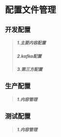 # 配置文件管理
## 开发配置
> ##### 1.主要内容配置
> ##### 2.kafka配置
> ##### 3.第三方配置
## 生产配置
> ##### 1.内容管理
## 测试配置
> ##### 1.内容管理







